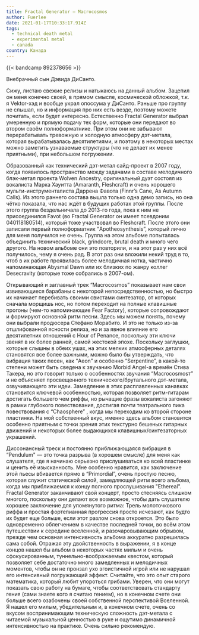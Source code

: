 ```yaml
---
title: Fractal Generator — Macrocosmos
author: Fuerlee
date: 2021-01-17T10:33:17.914Z
tags:
  - technical death metal
  - experimental metal
  - canada
country: Канада
---
```

{{< bandcamp 892378656 >}}

Внебрачный сын Дэвида ДиСанто.

Сижу, листаю свежие релизы и натыкаюсь на данный альбом. Зацепил он меня конечно своей, в прямом смысле, космической обложкой, т.к. я Vektor-хэд и вообще украл опоссума у ДиСанто. Раньше про группу не слышал, но и информация про них есть везде, поэтому можете почитать, если будет интересно. Естественно Fractal Generator выбрал умеренную и прямую подачу тех форм, которые они передают во втором своём полноформатнике. При этом они не забывают перерабатывать тревожную и холодную атмосферу дэт-метала, которая вырабатывалась десятилетиями, и поэтому в некоторых местах можно заметить узнаваемые структуры (что не делает их менее приятными), при небольшом погружении.

Образованный как технический дэт-метал сайд-проект в 2007 году, когда появилось пространство между задачами в составе мелодичного блэк-метал проекта Wolven Ancestry, оригинальный дуэт состоял из вокалиста Марка Хауитта (Amaranth, Fleshcraft) и очень хорошего мульти-инструменталиста Даррена Фавота (Finnr’s Cane, As Autumn Calls). Из этого раннего состава вышла только одна демо запись, но она чётко показала, что нас ждёт в будущих работах этой группы. После этого группа бездельничала до 2013-го года, пока к ним не присоединился Favot (во Fractal Generator он имеет псевдоним 040118180514), который тоже участвовал во Fleshcraft. После этого они записали первый полноформатник “Apotheosynthesis”, который лично для меня получился не очень. Группа на этом альбоме попыталась объединить технический black, grindcore, brutal death и много чего другого. На новом альбоме они это повторили, и на этот раз у них всё получилось, чему я очень рад. В этот раз они вложили некий труд в то, чтоб в их работе проявилась более мелодичная нотка, частично напоминающая Abysmal Dawn или их близких по жанру коллег Desecravity (которые тоже собрались в 2007-ом).

Открывающий и заглавный трек “Macrocosmos” показывает нам свои извивающиеся барабаны с некоторой непосредственностью, но быстро их начинает перебивать своими свистами синтезатор, от которых сначала морщишь нос, но потом переходит на полные клавишные прогоны (чем-то напоминающие Fear Factory), которые сопровождают и формируют основной ритм песни. Здесь мы можем понять, почему они выбрали продюсера Стефано Морабито. И это не только из-за отшлифованной ясности релиза, но и за явное влияние его десятилетних отношений с Hour of Penance, поскольку эти ключи звенят в их более ранней, самой жестокой эпохе. Поскольку заглушки, которые слышны в обеих ушах, на этих мелких атмосферных деталях становятся все более важными, можно было бы утверждать, что вибрация таких песен, как “Aeon” и особенно “Serpentine”, в какой-то степени может быть сведена к звучанию Morbid Angel-а времён Стива Такера, но это говорит только о особенностях звучания “Macrocosmosт” и не объясняет просвещенного технического/брутального дэт-метала, озвучивающего эти идеи. Замедление в этих расплавленных канавках становится ключевой особенностью, которая позволяет ритм-гитарам достигать большего чем риффы, но рычащие фразы вокалиста загоняют в рамки глубокого повествования, достигая почти театрального пика повествования с “Chaosphere” , когда мы переходим ко второй стороне пластинки. На мой собственный вкус, именно здесь альбом становится особенно приятным с точки зрения этих текстурно бешеных гитарных движений и некоторых более выдающихся клавишных/синтезаторных украшений.

Диссонансный треск и постоянно приближающаяся вибрация в “Pendulum" — это точка разрыва (в хорошем смысле) для меня как слушателя, где я начинаю серьезно прислушиваться ко всей пластинке и ценить её изысканность. Мне особенно нравится, как заключение этой пьесы вбивается прямо в “Primordial”, очень простую песню, которая служит статической силой, замедляющей ритм всего альбома, когда мы приближаемся к концу полного прослушивания "Ethereal". Fractal Generator заканчивают свой концерт, просто стесняясь слишком многого, поскольку они делают все возможное, чтобы дать слушателю хорошее заключение для упомянутого ритма: Трель молоточкового риффа и простая фортепианная прогрессия просто исчезают, как будто их будет еще больше, если этот разлом снова откроется. Это было одновременно облегчением в качестве последней точки, во всём этом путешествии к середине вселенной, и разочаровывающим обрывом, прежде чем основная интенсивность альбома аккуратно разрешилась сама собой. Отражая эту двойственность в выражении, я в конце концов нашел бы альбом в некоторых частях милым и очень сфокусированным, туннельно-воображаемым квестом, который позволяет себе достаточно много замедленных и мелодичных моментов, чтобы он не пронзал ухо эгоистичной игрой или не нарушал его интенсивный погружающий эффект. Считайте, что это опыт старого математика, который любит упороться грибами. Уверен, что они могут показать свою работу на бумаге, чтобы соответствовать стандарту гения (сами знаете кого я считаю гением), но в конечном счете они больше всего озабочены своей собственной перспективой Вселенной. Я нашел его милым, убедительным и, в конечном счете, очень со вкусом воспринимающим техническую сложность дэт-метала с читаемой музыкальной ценностью в руке и ощутимо динамичной интенсивностью на практике. Очень сильно рекомендую.